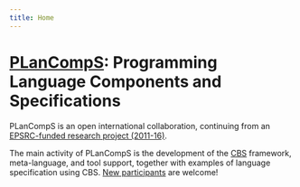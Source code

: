 ```yaml
---
title: Home
---
```


**[PLanCompS]:** Programming Language Components and Specifications
=============================================================

PLanCompS is an open international collaboration, continuing from an
[EPSRC-funded research project (2011-16)].

The main activity of PLanCompS is the development of the [CBS] framework,
meta-language, and tool support, together with examples of language specification using CBS.
[New participants] are welcome!

[PLanCompS]: https://plancomps.github.io

[EPSRC-funded research project (2011-16)]: docs/2011-2016/

[CBS]: https://plancomps.github.io/CBS-beta

[New participants]: https://plancomps.github.io/CBS-beta/docs/Contributors
